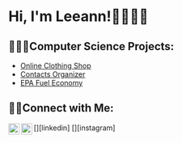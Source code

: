 <h1>Hi, I'm Leeann!👩🏻👋🏻</h1>

<h2>👩🏻‍💻Computer Science Projects:</h2>

- [Online Clothing Shop](https://github.com/gitgriddy/TEST)
- [Contacts Organizer](https://github.com/gitgriddy/TEST)
- [EPA Fuel Economy](https://github.com/gitgriddy/TEST)

<h2>🤳🏻Connect with Me:</h2>
[<img align="left" alt="Leeann Huntzinger| LinkedIn" width="22px" src="https://cdn.jsdelivr.net/npm/simple-icons@v3/icons/linkedin.svg" />][linkedin]
[<img align="left" alt="Leeannsphotoss| Instagram" width="22px" src="https://cdn.jsdelivr.net/npm/simple-icons@v3/icons/instagram.svg" />][instagram]


[instagram]:https://www.instagram.com/leeannsphotoss/
[linkedin]:https://www.LinkedIn.com/in/LeeannHuntzinger


<!--
**gitgriddy/gitgriddy** is a ✨ _special_ ✨ repository because its `README.md` (this file) appears on your GitHub profile.

Here are some ideas to get you started:

- 🔭 I’m currently working on ...
- 🌱 I’m currently learning ...
- 👯 I’m looking to collaborate on ...
- 🤔 I’m looking for help with ...
- 💬 Ask me about ...
- 📫 How to reach me: ...
- 😄 Pronouns: ...
- ⚡ Fun fact: ...
-->
